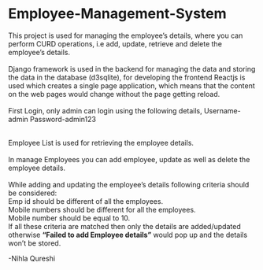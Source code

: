 # Employee-Management-System

This project is used for managing the employee’s details, where you can perform CURD operations, i.e add, update, retrieve and delete the employee’s details. 
<br/>
<br/>
Django framework is used in the backend for managing the data and storing the data in the database (d3sqlite), for developing the frontend Reactjs is used which creates a single page application, which means that the content on the web pages would change without the page getting reload. 
<br/>
<br/>
First Login, only admin can login using the following details, 
Username-admin 
Password-admin123 
<br/>
<br/>

 
Employee List is used for retrieving the employee details. 
<br/>
<br/>
In manage Employees you can add employee, update as well as delete the employee details. 
<br/>
<br/>
While adding and updating the employee’s details following criteria should be considered:
<br/>
Emp id should be different of all the employees.
<br/>
Mobile numbers should be different for all the employees.
<br/>
Mobile number should be equal to 10.
<br/>
If all these criteria are matched then only the details are added/updated otherwise <b> “Failed to add Employee details”</b> would pop up and the details won’t be stored. 


-Nihla Qureshi
